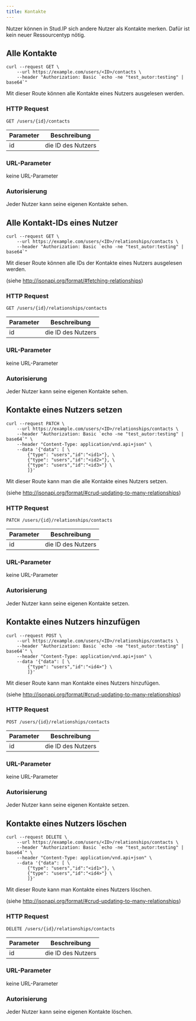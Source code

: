 ```yaml
---
title: Kontakte
---
```



Nutzer können in Stud.IP sich andere Nutzer als Kontakte merken. Dafür
ist kein neuer Ressourcentyp nötig.

## Alle Kontakte

```shell
curl --request GET \
    --url https://example.com/users/<ID>/contacts \
    --header "Authorization: Basic `echo -ne "test_autor:testing" | base64`"
```

Mit dieser Route können alle Kontakte eines Nutzers ausgelesen werden.

### HTTP Request

`GET /users/{id}/contacts`

Parameter | Beschreibung
--------- | ------------
id        | die ID des Nutzers

### URL-Parameter

keine URL-Parameter

### Autorisierung

Jeder Nutzer kann seine eigenen Kontakte sehen.


## Alle Kontakt-IDs eines Nutzer

```shell
curl --request GET \
    --url https://example.com/users/<ID>/relationships/contacts \
    --header "Authorization: Basic `echo -ne "test_autor:testing" | base64`"
```

Mit dieser Route können alle IDs der Kontakte eines Nutzers ausgelesen werden.

(siehe http://jsonapi.org/format/#fetching-relationships)

### HTTP Request

`GET /users/{id}/relationships/contacts`

Parameter | Beschreibung
--------- | ------------
id        | die ID des Nutzers

### URL-Parameter

keine URL-Parameter

### Autorisierung

Jeder Nutzer kann seine eigenen Kontakte sehen.


## Kontakte eines Nutzers setzen

```shell
curl --request PATCH \
    --url https://example.com/users/<ID>/relationships/contacts \
    --header "Authorization: Basic `echo -ne "test_autor:testing" | base64`" \
    --header "Content-Type: application/vnd.api+json" \
    --data '{"data": [ \
        {"type": "users","id":"<id1>"}, \
        {"type": "users","id":"<id2>"}, \
        {"type": "users","id":"<id3>"} \
        ]}'
```

Mit dieser Route kann man die alle Kontakte eines Nutzers setzen.

(siehe http://jsonapi.org/format/#crud-updating-to-many-relationships)


### HTTP Request

`PATCH /users/{id}/relationships/contacts`

Parameter | Beschreibung
--------- | ------------
id        | die ID des Nutzers

### URL-Parameter

keine URL-Parameter

### Autorisierung

Jeder Nutzer kann seine eigenen Kontakte setzen.


## Kontakte eines Nutzers hinzufügen

```shell
curl --request POST \
    --url https://example.com/users/<ID>/relationships/contacts \
    --header "Authorization: Basic `echo -ne "test_autor:testing" | base64`" \
    --header "Content-Type: application/vnd.api+json" \
    --data '{"data": [ \
        {"type": "users","id":"<id4>"} \
        ]}'
```

Mit dieser Route kann man Kontakte eines Nutzers hinzufügen.

(siehe http://jsonapi.org/format/#crud-updating-to-many-relationships)


### HTTP Request

`POST /users/{id}/relationships/contacts`

Parameter | Beschreibung
--------- | ------------
id        | die ID des Nutzers

### URL-Parameter

keine URL-Parameter

### Autorisierung

Jeder Nutzer kann seine eigenen Kontakte setzen.


## Kontakte eines Nutzers löschen

```shell
curl --request DELETE \
    --url https://example.com/users/<ID>/relationships/contacts \
    --header "Authorization: Basic `echo -ne "test_autor:testing" | base64`" \
    --header "Content-Type: application/vnd.api+json" \
    --data '{"data": [ \
        {"type": "users","id":"<id1>"}, \
        {"type": "users","id":"<id4>"} \
        ]}'
```

Mit dieser Route kann man Kontakte eines Nutzers löschen.

(siehe http://jsonapi.org/format/#crud-updating-to-many-relationships)


### HTTP Request

`DELETE /users/{id}/relationships/contacts`

Parameter | Beschreibung
--------- | ------------
id        | die ID des Nutzers

### URL-Parameter

keine URL-Parameter

### Autorisierung

Jeder Nutzer kann seine eigenen Kontakte löschen.
